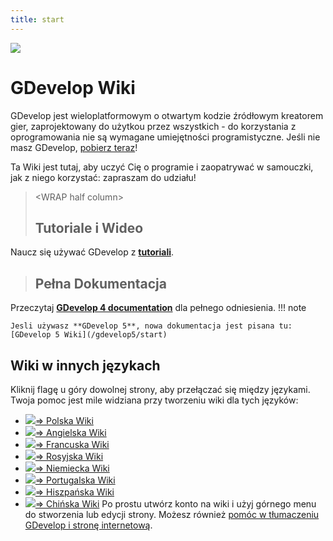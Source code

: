 ```yaml
---
title: start
---
```

![](/logocompleteeffecttranparent400x100.png)

# GDevelop Wiki

GDevelop jest wieloplatformowym o otwartym kodzie źródłowym kreatorem gier, zaprojektowany do użytkou przez wszystkich - do korzystania z oprogramowania nie są wymagane umiejętności programistyczne. Jeśli nie masz GDevelop, [pobierz teraz](http://www.compilgames.net)!

Ta Wiki jest tutaj, aby uczyć Cię o programie i zaopatrywać w samouczki, jak z niego korzystać: zapraszam do udziału!

>  \<WRAP half column\>
>
> ## Tutoriale i Wideo
>
Naucz się używać GDevelop z **[tutoriali](/gdevelop/tutorials)**.

>
>
> ## Pełna Dokumentacja
>
Przeczytaj **[GDevelop 4 documentation](/gdevelop/documentation)** dla pełnego odniesienia.
!!! note

    Jesli używasz **GDevelop 5**, nowa dokumentacja jest pisana tu: [GDevelop 5 Wiki](/gdevelop5/start)

## Wiki w innych językach

Kliknij flagę u góry dowolnej strony, aby przełączać się między językami.
Twoja pomoc jest mile widziana przy tworzeniu wiki dla tych języków:

* ![](/pl.png)[⇒ Polska Wiki](/pl/start)
* ![](/gb.png)[⇒ Angielska Wiki](/start)
* ![](/fr.png)[⇒ Francuska Wiki](/fr/start)
* ![](/ru.png)[⇒ Rosyjska Wiki](/ru/start)
* ![](/de.png)[⇒ Niemiecka Wiki](/de/start)
* ![](/pt.png)[⇒ Portugalska Wiki](/pt/start)
* ![](/es.png)[⇒ Hiszpańska Wiki](/es/start)
* ![](/zh.gif)[⇒ Chińska Wiki](/zh/start)
Po prostu utwórz konto na wiki i użyj górnego menu do stworzenia lub edycji strony. Możesz również [pomóc w tłumaczeniu GDevelop i stronę internetową](http://crowdin.com/project/gdevelop).
